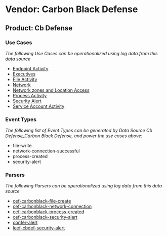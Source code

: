 Vendor: Carbon Black Defense
============================
Product: Cb Defense
-------------------

### Use Cases

_The following Use Cases can be operationalized using log data from this data source_

* [Endpoint Activity](usecase_endpoint_activity.md)
* [Executives](usecase_executives.md)
* [File Activity](usecase_file_activity.md)
* [Network](usecase_network.md)
* [Network zones and Location Access](usecase_network_zones_and_location_access.md)
* [Process Activity](usecase_process_activity.md)
* [Security Alert](usecase_security_alert.md)
* [Service Account Activity](usecase_service_account_activity.md)


### Event Types

_The following list of Event Types can be generated by Data Source Cb Defense_Carbon Black Defense, and power the use cases above:_

- file-write
- network-connection-successful
- process-created
- security-alert


### Parsers

_The following Parsers can be operationalized using log data from this data source_

* [cef-carbonblack-file-create](parserContent_cef-carbonblack-file-create.md)
* [cef-carbonblack-network-connection](parserContent_cef-carbonblack-network-connection.md)
* [cef-carbonblack-process-created](parserContent_cef-carbonblack-process-created.md)
* [cef-carbonblack-security-alert](parserContent_cef-carbonblack-security-alert.md)
* [confer-alert](parserContent_confer-alert.md)
* [leef-cbdef-security-alert](parserContent_leef-cbdef-security-alert.md)
